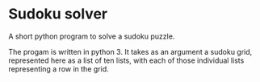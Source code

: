 # Sudoku solver
A short python program to solve a sudoku puzzle.

The progam is written in python 3.
It takes as an argument a sudoku grid, represented here as a list of ten lists, with each of those individual lists representing a row in the grid.
